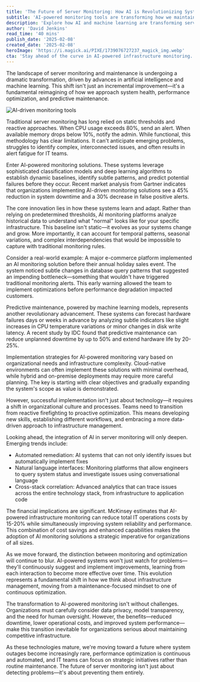 ```yaml
---
title: 'The Future of Server Monitoring: How AI is Revolutionizing System Maintenance'
subtitle: 'AI-powered monitoring tools are transforming how we maintain server infrastructure'
description: 'Explore how AI and machine learning are transforming server monitoring and maintenance, enabling predictive maintenance, reducing downtime, and revolutionizing system optimization. Learn about the latest developments in AI-powered monitoring solutions and their impact on infrastructure management.'
author: 'David Jenkins'
read_time: '40 mins'
publish_date: '2025-02-08'
created_date: '2025-02-08'
heroImage: 'https://i.magick.ai/PIXE/1739076727237_magick_img.webp'
cta: 'Stay ahead of the curve in AI-powered infrastructure monitoring. Follow us on LinkedIn for regular updates on emerging technologies and best practices in server maintenance and optimization.'
---
```


The landscape of server monitoring and maintenance is undergoing a dramatic transformation, driven by advances in artificial intelligence and machine learning. This shift isn't just an incremental improvement—it's a fundamental reimagining of how we approach system health, performance optimization, and predictive maintenance.

![AI-driven monitoring tools](https://i.magick.ai/PIXE/1739076727241_magick_img.webp)

Traditional server monitoring has long relied on static thresholds and reactive approaches. When CPU usage exceeds 80%, send an alert. When available memory drops below 10%, notify the admin. While functional, this methodology has clear limitations. It can't anticipate emerging problems, struggles to identify complex, interconnected issues, and often results in alert fatigue for IT teams.

Enter AI-powered monitoring solutions. These systems leverage sophisticated classification models and deep learning algorithms to establish dynamic baselines, identify subtle patterns, and predict potential failures before they occur. Recent market analysis from Gartner indicates that organizations implementing AI-driven monitoring solutions see a 45% reduction in system downtime and a 30% decrease in false positive alerts.

The core innovation lies in how these systems learn and adapt. Rather than relying on predetermined thresholds, AI monitoring platforms analyze historical data to understand what "normal" looks like for your specific infrastructure. This baseline isn't static—it evolves as your systems change and grow. More importantly, it can account for temporal patterns, seasonal variations, and complex interdependencies that would be impossible to capture with traditional monitoring rules.

Consider a real-world example: A major e-commerce platform implemented an AI monitoring solution before their annual holiday sales event. The system noticed subtle changes in database query patterns that suggested an impending bottleneck—something that wouldn't have triggered traditional monitoring alerts. This early warning allowed the team to implement optimizations before performance degradation impacted customers.

Predictive maintenance, powered by machine learning models, represents another revolutionary advancement. These systems can forecast hardware failures days or weeks in advance by analyzing subtle indicators like slight increases in CPU temperature variations or minor changes in disk write latency. A recent study by IDC found that predictive maintenance can reduce unplanned downtime by up to 50% and extend hardware life by 20-25%.

Implementation strategies for AI-powered monitoring vary based on organizational needs and infrastructure complexity. Cloud-native environments can often implement these solutions with minimal overhead, while hybrid and on-premise deployments may require more careful planning. The key is starting with clear objectives and gradually expanding the system's scope as value is demonstrated.

However, successful implementation isn't just about technology—it requires a shift in organizational culture and processes. Teams need to transition from reactive firefighting to proactive optimization. This means developing new skills, establishing different workflows, and embracing a more data-driven approach to infrastructure management.

Looking ahead, the integration of AI in server monitoring will only deepen. Emerging trends include:

- Automated remediation: AI systems that can not only identify issues but automatically implement fixes
- Natural language interfaces: Monitoring platforms that allow engineers to query system status and investigate issues using conversational language
- Cross-stack correlation: Advanced analytics that can trace issues across the entire technology stack, from infrastructure to application code

The financial implications are significant. McKinsey estimates that AI-powered infrastructure monitoring can reduce total IT operations costs by 15-20% while simultaneously improving system reliability and performance. This combination of cost savings and enhanced capabilities makes the adoption of AI monitoring solutions a strategic imperative for organizations of all sizes.

As we move forward, the distinction between monitoring and optimization will continue to blur. AI-powered systems won't just watch for problems—they'll continuously suggest and implement improvements, learning from each interaction to become more effective over time. This evolution represents a fundamental shift in how we think about infrastructure management, moving from a maintenance-focused mindset to one of continuous optimization.

The transformation to AI-powered monitoring isn't without challenges. Organizations must carefully consider data privacy, model transparency, and the need for human oversight. However, the benefits—reduced downtime, lower operational costs, and improved system performance—make this transition inevitable for organizations serious about maintaining competitive infrastructure.

As these technologies mature, we're moving toward a future where system outages become increasingly rare, performance optimization is continuous and automated, and IT teams can focus on strategic initiatives rather than routine maintenance. The future of server monitoring isn't just about detecting problems—it's about preventing them entirely.